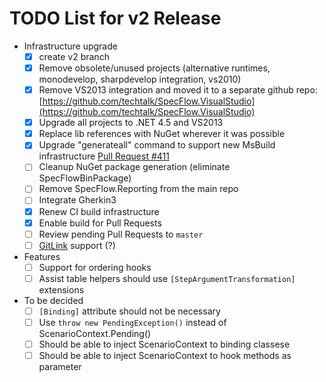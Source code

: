 # TODO List for v2 Release

- Infrastructure upgrade
  - [x] create v2 branch
  - [x] Remove obsolete/unused projects (alternative runtimes, monodevelop, sharpdevelop integration, vs2010)
  - [x] Remove VS2013 integration and moved it to a separate github repo: [https://github.com/techtalk/SpecFlow.VisualStudio](https://github.com/techtalk/SpecFlow.VisualStudio)
  - [x] Upgrade all projects to .NET 4.5 and VS2013
  - [x] Replace lib references with NuGet wherever it was possible
  - [x] Upgrade "generateall" command to support new MsBuild infrastructure [Pull Request #411](https://github.com/techtalk/SpecFlow/pull/411)
  - [ ] Cleanup NuGet package generation (eliminate SpecFlowBinPackage)
  - [ ] Remove SpecFlow.Reporting from the main repo
  - [ ] Integrate Gherkin3
  - [x] Renew CI build infrastructure
  - [x] Enable build for Pull Requests
  - [ ] Review pending Pull Requests to `master`
  - [ ] [GitLink](https://github.com/catenalogic/gitlink) support (?)

- Features
  - [ ] Support for ordering hooks
  - [ ] Assist table helpers should use `[StepArgumentTransformation]` extensions

- To be decided
  - [ ] `[Binding]` attribute should not be necessary
  - [ ] Use `throw new PendingException()` instead of ScenarioContext.Pending()
  - [ ] Should be able to inject ScenarioContext to binding classese
  - [ ] Should be able to inject ScenarioContext to hook methods as parameter

